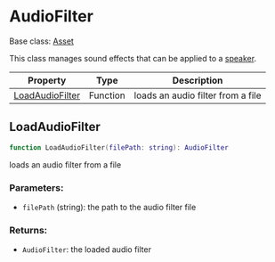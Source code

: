 # AudioFilter

Base class: [Asset](Asset.md)

This class manages sound effects that can be applied to a [speaker](Speaker.md).

| Property | Type | Description |
|---|---|---|
| [LoadAudioFilter](#loadaudiofilter) | Function | loads an audio filter from a file |

## LoadAudioFilter

```lua
function LoadAudioFilter(filePath: string): AudioFilter
```

loads an audio filter from a file

### Parameters:
- `filePath` (string): the path to the audio filter file

### Returns:
- `AudioFilter`: the loaded audio filter